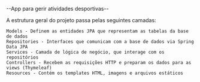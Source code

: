 --App para gerir atividades desportivas--

A estrutura geral do projeto passa pelas seguintes camadas:
    
    Models - Definem as entidades JPA que representam as tabelas da base de dados
    Repositories - Interfaces que comunicam com a base de dados via Spring Data JPA
    Services - Camada de lógica de negócio, que interage com os repositórios
    Controllers - Recebem as requisições HTTP e preparam os dados para as views (Thymeleaf)
    Resources - Contém os templates HTML, imagens e arquivos estáticos
